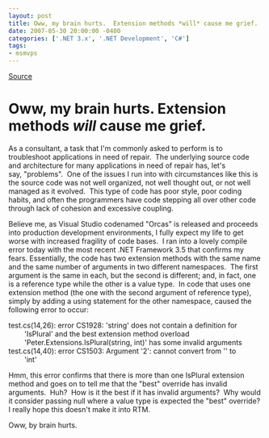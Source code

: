 ```yaml
---
layout: post
title: Oww, my brain hurts.  Extension methods *will* cause me grief.
date: 2007-05-30 20:00:00 -0400
categories: ['.NET 3.x', '.NET Development', 'C#']
tags:
- msmvps
---
```

[Source](http://blogs.msmvps.com/peterritchie/2007/05/31/oww-my-brain-hurts-extension-methods-will-cause-me-grief/ "Permalink to Oww, my brain hurts. Extension methods *will* cause me grief.")

# Oww, my brain hurts. Extension methods *will* cause me grief.

As a consultant, a task that I'm commonly asked to perform is to troubleshoot applications in need of repair.  The underlying source code and architecture for many applications in need of repair has, let's say, "problems".  One of the issues I run into with circumstances like this is the source code was not well organized, not well thought out, or not well managed as it evolved.  This type of code has poor style, poor coding habits, and often the programmers have code stepping all over other code through lack of cohesion and excessive coupling.  

Believe me, as Visual Studio codenamed "Orcas" is released and proceeds into production development environments, I fully expect my life to get worse with increased fragility of code bases.  I ran into a lovely compile error today with the most recent .NET Framework 3.5 that confirms my fears. Essentially, the code has two extension methods with the same name and the same number of arguments in two different namespaces.  The first argument is the same in each, but the second is different; and, in fact, one is a reference type while the other is a value type.  In code that uses one extension method (the one with the second argument of reference type), simply by adding a using statement for the other namespace, caused the following error to occur:

test.cs(14,26): error CS1928: 'string' does not contain a definition for  
        'IsPlural' and the best extension method overload  
        'Peter.Extensions.IsPlural(string, int)' has some invalid arguments  
test.cs(14,40): error CS1503: Argument '2': cannot convert from '<null>' to  
        'int'

Hmm, this error confirms that there is more than one IsPlural extension method and goes on to tell me that the "best" override has invalid arguments.  Huh?  How is it the best if it has invalid arguments?  Why would it consider passing null where a value type is expected the "best" override?  I really hope this doesn't make it into RTM.

Oww, by brain hurts.

